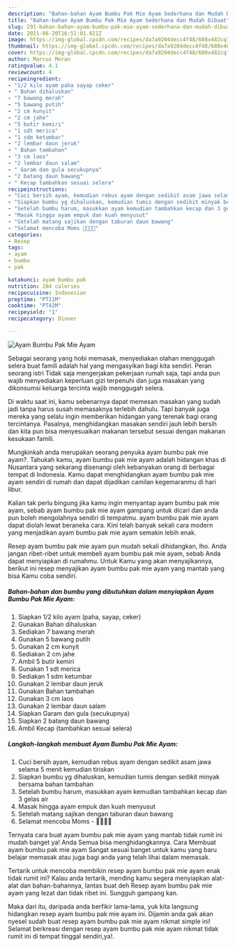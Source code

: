 ```yaml
---
description: "Bahan-bahan Ayam Bumbu Pak Mie Ayam Sederhana dan Mudah Dibuat"
title: "Bahan-bahan Ayam Bumbu Pak Mie Ayam Sederhana dan Mudah Dibuat"
slug: 291-bahan-bahan-ayam-bumbu-pak-mie-ayam-sederhana-dan-mudah-dibuat
date: 2021-06-20T16:51:01.021Z
image: https://img-global.cpcdn.com/recipes/da7a9204decc4f48/680x482cq70/ayam-bumbu-pak-mie-ayam-foto-resep-utama.jpg
thumbnail: https://img-global.cpcdn.com/recipes/da7a9204decc4f48/680x482cq70/ayam-bumbu-pak-mie-ayam-foto-resep-utama.jpg
cover: https://img-global.cpcdn.com/recipes/da7a9204decc4f48/680x482cq70/ayam-bumbu-pak-mie-ayam-foto-resep-utama.jpg
author: Marcus Moran
ratingvalue: 4.1
reviewcount: 4
recipeingredient:
- "1/2 kilo ayam paha sayap ceker"
- " Bahan dihaluskan"
- "7 bawang merah"
- "5 bawang putih"
- "2 cm kunyit"
- "2 cm jahe"
- "5 butir kemiri"
- "1 sdt merica"
- "1 sdm ketumbar"
- "2 lembar daun jeruk"
- " Bahan tambahan"
- "3 cm laos"
- "2 lembar daun salam"
- " Garam dan gula secukupnya"
- "2 batang daun bawang"
- " Kecap tambahkan sesuai selera"
recipeinstructions:
- "Cuci bersih ayam, kemudian rebus ayam dengan sedikit asam jawa selama 5 menit kemudian tiriskan"
- "Siapkan bumbu yg dihaluskan, kemudian tumis dengan sedikit minyak bersama bahan tambahan"
- "Setelah bumbu harum, masukkan ayam kemudian tambahkan kecap dan 3 gelas air"
- "Masak hingga ayam empuk dan kuah menyusut"
- "Setelah matang sajikan dengan taburan daun bawang"
- "Selamat mencoba Moms 👩‍🍳😍😘"
categories:
- Resep
tags:
- ayam
- bumbu
- pak

katakunci: ayam bumbu pak 
nutrition: 284 calories
recipecuisine: Indonesian
preptime: "PT11M"
cooktime: "PT42M"
recipeyield: "1"
recipecategory: Dinner

---
```



![Ayam Bumbu Pak Mie Ayam](https://img-global.cpcdn.com/recipes/da7a9204decc4f48/680x482cq70/ayam-bumbu-pak-mie-ayam-foto-resep-utama.jpg)

Sebagai seorang yang hobi memasak, menyediakan olahan menggugah selera buat famili adalah hal yang mengasyikan bagi kita sendiri. Peran seorang istri Tidak saja mengerjakan pekerjaan rumah saja, tapi anda pun wajib menyediakan keperluan gizi terpenuhi dan juga masakan yang dikonsumsi keluarga tercinta wajib menggugah selera.

Di waktu  saat ini, kamu sebenarnya dapat memesan masakan yang sudah jadi tanpa harus susah memasaknya terlebih dahulu. Tapi banyak juga mereka yang selalu ingin memberikan hidangan yang terenak bagi orang tercintanya. Pasalnya, menghidangkan masakan sendiri jauh lebih bersih dan kita pun bisa menyesuaikan makanan tersebut sesuai dengan makanan kesukaan famili. 



Mungkinkah anda merupakan seorang penyuka ayam bumbu pak mie ayam?. Tahukah kamu, ayam bumbu pak mie ayam adalah hidangan khas di Nusantara yang sekarang disenangi oleh kebanyakan orang di berbagai tempat di Indonesia. Kamu dapat menghidangkan ayam bumbu pak mie ayam sendiri di rumah dan dapat dijadikan camilan kegemaranmu di hari libur.

Kalian tak perlu bingung jika kamu ingin menyantap ayam bumbu pak mie ayam, sebab ayam bumbu pak mie ayam gampang untuk dicari dan anda pun boleh mengolahnya sendiri di tempatmu. ayam bumbu pak mie ayam dapat diolah lewat beraneka cara. Kini telah banyak sekali cara modern yang menjadikan ayam bumbu pak mie ayam semakin lebih enak.

Resep ayam bumbu pak mie ayam pun mudah sekali dihidangkan, lho. Anda jangan ribet-ribet untuk membeli ayam bumbu pak mie ayam, sebab Anda dapat menyiapkan di rumahmu. Untuk Kamu yang akan menyajikannya, berikut ini resep menyajikan ayam bumbu pak mie ayam yang mantab yang bisa Kamu coba sendiri.

<!--inarticleads1-->

##### Bahan-bahan dan bumbu yang dibutuhkan dalam menyiapkan Ayam Bumbu Pak Mie Ayam:

1. Siapkan 1/2 kilo ayam (paha, sayap, ceker)
1. Gunakan  Bahan dihaluskan
1. Sediakan 7 bawang merah
1. Gunakan 5 bawang putih
1. Gunakan 2 cm kunyit
1. Sediakan 2 cm jahe
1. Ambil 5 butir kemiri
1. Gunakan 1 sdt merica
1. Sediakan 1 sdm ketumbar
1. Gunakan 2 lembar daun jeruk
1. Gunakan  Bahan tambahan
1. Gunakan 3 cm laos
1. Gunakan 2 lembar daun salam
1. Siapkan  Garam dan gula (secukupnya)
1. Siapkan 2 batang daun bawang
1. Ambil  Kecap (tambahkan sesuai selera)




<!--inarticleads2-->

##### Langkah-langkah membuat Ayam Bumbu Pak Mie Ayam:

1. Cuci bersih ayam, kemudian rebus ayam dengan sedikit asam jawa selama 5 menit kemudian tiriskan
1. Siapkan bumbu yg dihaluskan, kemudian tumis dengan sedikit minyak bersama bahan tambahan
1. Setelah bumbu harum, masukkan ayam kemudian tambahkan kecap dan 3 gelas air
1. Masak hingga ayam empuk dan kuah menyusut
1. Setelah matang sajikan dengan taburan daun bawang
1. Selamat mencoba Moms - 👩‍🍳😍😘




Ternyata cara buat ayam bumbu pak mie ayam yang mantab tidak rumit ini mudah banget ya! Anda Semua bisa menghidangkannya. Cara Membuat ayam bumbu pak mie ayam Sangat sesuai banget untuk kamu yang baru belajar memasak atau juga bagi anda yang telah lihai dalam memasak.

Tertarik untuk mencoba membikin resep ayam bumbu pak mie ayam enak tidak rumit ini? Kalau anda tertarik, mending kamu segera menyiapkan alat-alat dan bahan-bahannya, lantas buat deh Resep ayam bumbu pak mie ayam yang lezat dan tidak ribet ini. Sungguh gampang kan. 

Maka dari itu, daripada anda berfikir lama-lama, yuk kita langsung hidangkan resep ayam bumbu pak mie ayam ini. Dijamin anda gak akan nyesel sudah buat resep ayam bumbu pak mie ayam nikmat simple ini! Selamat berkreasi dengan resep ayam bumbu pak mie ayam nikmat tidak rumit ini di tempat tinggal sendiri,ya!.

